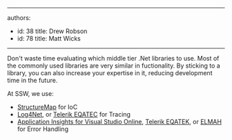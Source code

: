 

---
authors:
  - id: 38
    title: Drew Robson
  - id: 78
    title: Matt Wicks
---




<span class='intro'> Don't waste time evaluating which middle tier .Net libraries to use. Most of the commonly used libraries are very similar in fuctionality. By sticking to a library, you can also increase your expertise in it, reducing development time in the future. </span>

<p>​At SSW, we use&#58;</p><ul><li><a href="/Pages/Do-You-Know-the-Best-Dependency-Injection-Container.aspx">StructureMap</a> for IoC</li><li><a href="/do-you-use-the-best-trace-logging-library">Log4Net</a>, or <a href="http&#58;//www.telerik.com/analytics">Telerik&#160;EQATE​C</a> for Tracing</li><li><a href="/rules-to-better-application-insights-for-visual-studio-online">Application Insights for Visual Studio Online</a>,&#160;<a href="http&#58;//www.telerik.com/analytics">Telerik EQATEK​</a>, or <a href="/do-you-use-the-best-exception-handling-library">ELMAH</a> for Error Handling</li></ul>


